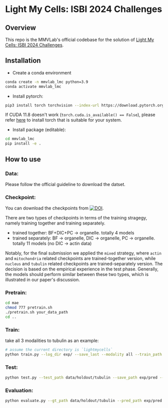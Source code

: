 # Light My Cells: ISBI 2024 Challenges

## Overview

This repo is the MMVLab's official codebase for the solution of [Light My Cells: ISBI 2024 Challenges](https://lightmycells.grand-challenge.org/).

## Installation

- Create a conda environment
```bash
conda create -n mmvlab_lmc python=3.9
conda activate mmvlab_lmc
```
- Install pytorch:

```bash
pip3 install torch torchvision --index-url https://download.pytorch.org/whl/cu118
```
If CUDA 11.8 doesn't work (`torch.cuda.is_available() == False`), please refer [here](https://download.pytorch.org/whl/torch/) to install torch that is suitable for your system.

- Install package (editable):
```bash
cd mmvlab_lmc
pip install -e .
```

## How to use

### Data:
Please follow the official guideline to download the datset.

### Checkpoint:
You can download the checkpoints from [![DOI](https://zenodo.org/badge/DOI/10.5281/zenodo.11124290.svg)](https://doi.org/10.5281/zenodo.11124290).

There are two types of checkpoints in terms of the training stragegy, namely training together and training separately. 

- trained together: BF+DIC+PC -> organelle. totally 4 models
- trained separately: BF -> organelle, DIC -> organelle, PC -> organelle. totally 11 models (no DIC -> actin data)

Notably, for the final submission we applied the `mixed` strategy, where `actin` and `mitochondria` related checkpoints are trained-together version, while `nucleus` and `tubulin` related checkpoints are trained-separately version. The decision is based on the empirical experience in the test phase. Generally, the models should perform similar between these two types, which is illustrated in our paper's discussion.
### Pretrain:
```bash
cd mae
chmod 777 pretrain.sh
./pretrain.sh your_data_path
cd ..
```

### Train:

take all 3 modalities to tubulin as an example:
```bash
# assume the current directory is `lightmycells`
python train.py --log_dir exp/ --save_last --modality all --train_path data/train/tubulin --model_type vit_b --encoder_checkpoint mae/checkpoint-399.pth --batch_size 16 --lr 3e-4 --optimizer lion --scheduler CosineAnnealingWarmRestartsDecay --accumulation_step 1 --n_epochs 1000 --device 0 --precision "bf16-true"
```
### Test:
```bash
python test.py --test_path data/holdout/tubulin --save_path exp/pred --checkpoint_path exp/checkpoint/best.pth --modality all --device cuda:0
```
### Evaluation:
```bash
python evaluate.py --gt_path data/holdout/tubulin --pred_path exp/pred --output_path exp/metrics.csv --modality all
```